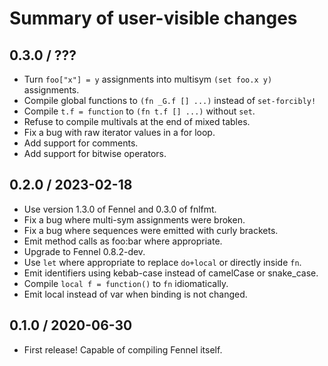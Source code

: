 # Summary of user-visible changes

## 0.3.0 / ???

* Turn `foo["x"] = y` assignments into multisym `(set foo.x y)` assignments.
* Compile global functions to `(fn _G.f [] ...)` instead of `set-forcibly!`
* Compile `t.f = function` to `(fn t.f [] ...)` without `set`.
* Refuse to compile multivals at the end of mixed tables.
* Fix a bug with raw iterator values in a for loop.
* Add support for comments.
* Add support for bitwise operators.

## 0.2.0 / 2023-02-18

* Use version 1.3.0 of Fennel and 0.3.0 of fnlfmt.
* Fix a bug where multi-sym assignments were broken.
* Fix a bug where sequences were emitted with curly brackets.
* Emit method calls as foo:bar where appropriate.
* Upgrade to Fennel 0.8.2-dev.
* Use `let` where appropriate to replace `do+local` or directly inside `fn`.
* Emit identifiers using kebab-case instead of camelCase or snake_case.
* Compile `local f = function()` to `fn` idiomatically.
* Emit local instead of var when binding is not changed.

## 0.1.0 / 2020-06-30

* First release! Capable of compiling Fennel itself.
